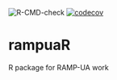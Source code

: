 ![R-CMD-check](https://github.com/Urban-Analytics/rampuaR/workflows/R-CMD-check/badge.svg)
[![codecov](https://codecov.io/gh/Urban-Analytics/rampuaR/branch/master/graph/badge.svg)](https://codecov.io/gh/Urban-Analytics/rampuaR)
# rampuaR
R package for RAMP-UA work
